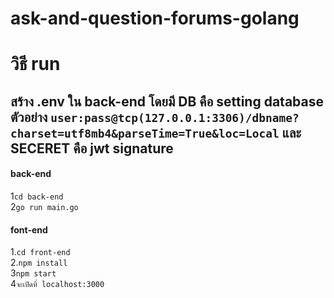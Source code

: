 # ask-and-question-forums-golang

# วิธี run

## สร้าง .env ใน back-end โดยมี DB คือ setting database ตัวอย่าง `user:pass@tcp(127.0.0.1:3306)/dbname?charset=utf8mb4&parseTime=True&loc=Local` และ SECERET คือ jwt signature

#### back-end
1`cd back-end`\
2`go run main.go`

#### font-end
1.`cd front-end`\
2.`npm install`\
3`npm start`\
4`จะเปิดที่ localhost:3000`
